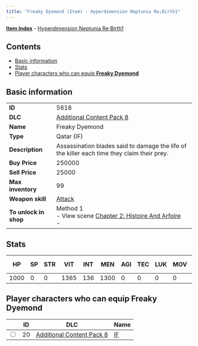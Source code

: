 ```yaml
---
title: "Freaky Dyemond (Item) - Hyperdimension Neptunia Re;Birth1"
---
```


[**Item Index**](/neptunia/rb1/item/index.html) - [Hyperdimension Neptunia Re;Birth1](/neptunia/rb1)

## Contents

- [Basic information](#basic-information)
- [Stats](#stats)
- [Player characters who can equip **Freaky Dyemond**](#player-characters-who-can-equip-freaky-dyemond)

## Basic information

|   |   |
| -- | -- |
| **ID** | 5618 |
| **DLC** | [Additional Content Pack 8](/neptunia/rb1/dlc/17-pack8.html) |
| **Name** | Freaky Dyemond |
| **Type** | Qatar (IF) |
| **Description** | Assassination blades said to damage the life of the killer each time they claim their prey. |
| **Buy Price** | 250000 |
| **Sell Price** | 25000 |
| **Max inventory** | 99 |
| **Weapon skill** | [Attack](/neptunia/rb1/skill/17-3201-attack.html) |
| **To unlock in shop** | Method 1<br />- View scene [Chapter 2: Histoire And Arfoire](/neptunia/rb1/scene/1-201-chapter-2-histoire-and-arfoire.html)<br />-  |


## Stats

| HP | SP | STR | VIT | INT | MEN | AGI | TEC | LUK | MOV | Fire res. | Ice res. | Wind res. | Lightning res. |
| -- | -- | --- | --- | --- | --- | --- | --- | --- | --- | --------- | -------- | --------- | -------------- |
| 1000 | 0 | 0 | 1365 | 136 | 1300 | 0 | 0 | 0 | 0 | 0 | 0 | 0 | 0 |


## Player characters who can equip **Freaky Dyemond**

|    | ID | DLC | Name |
| -- | -- | --- | ---- |
| <input type="checkbox" id="rb1-player-17-20" class="trackbox" /> | 20 | [Additional Content Pack 8](/neptunia/rb1/dlc/17-pack8.html) | [IF](/neptunia/rb1/player/17-20-if.html) |
